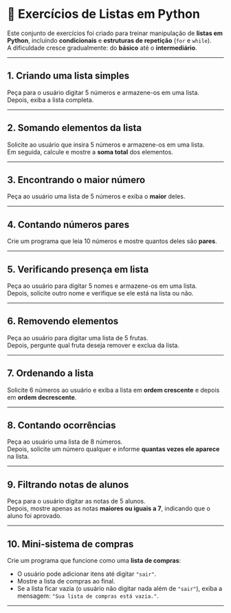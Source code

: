 # 🐍 Exercícios de Listas em Python

Este conjunto de exercícios foi criado para treinar manipulação de **listas em Python**, incluindo **condicionais** e **estruturas de repetição** (`for` e `while`).  
A dificuldade cresce gradualmente: do **básico** até o **intermediário**.

---

## **1. Criando uma lista simples**
Peça para o usuário digitar 5 números e armazene-os em uma lista.  
Depois, exiba a lista completa.  

---

## **2. Somando elementos da lista**
Solicite ao usuário que insira 5 números e armazene-os em uma lista.  
Em seguida, calcule e mostre a **soma total** dos elementos.  

---

## **3. Encontrando o maior número**
Peça ao usuário uma lista de 5 números e exiba o **maior** deles.  

---

## **4. Contando números pares**
Crie um programa que leia 10 números e mostre quantos deles são **pares**.  

---

## **5. Verificando presença em lista**
Peça ao usuário para digitar 5 nomes e armazene-os em uma lista.  
Depois, solicite outro nome e verifique se ele está na lista ou não.  

---

## **6. Removendo elementos**
Peça ao usuário para digitar uma lista de 5 frutas.  
Depois, pergunte qual fruta deseja remover e exclua da lista.  

---

## **7. Ordenando a lista**
Solicite 6 números ao usuário e exiba a lista em **ordem crescente** e depois em **ordem decrescente**.  

---

## **8. Contando ocorrências**
Peça ao usuário uma lista de 8 números.  
Depois, solicite um número qualquer e informe **quantas vezes ele aparece** na lista.  

---

## **9. Filtrando notas de alunos**
Peça para o usuário digitar as notas de 5 alunos.  
Depois, mostre apenas as notas **maiores ou iguais a 7**, indicando que o aluno foi aprovado.  

---

## **10. Mini-sistema de compras**
Crie um programa que funcione como uma **lista de compras**:
- O usuário pode adicionar itens até digitar `"sair"`.  
- Mostre a lista de compras ao final.  
- Se a lista ficar vazia (o usuário não digitar nada além de `"sair"`), exiba a mensagem: `"Sua lista de compras está vazia."`.  

---
